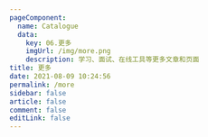 ```yaml
---
pageComponent: 
  name: Catalogue
  data: 
    key: 06.更多
    imgUrl: /img/more.png
    description: 学习、面试、在线工具等更多文章和页面
title: 更多
date: 2021-08-09 10:24:56
permalink: /more
sidebar: false
article: false
comment: false
editLink: false
---
```

